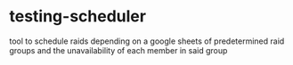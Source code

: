 # testing-scheduler
 
tool to schedule raids depending on a google sheets of predetermined raid groups and the unavailability of each member in said group
